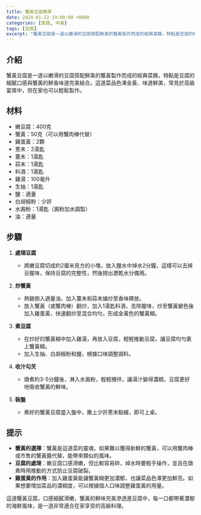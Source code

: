 ```yaml
---
title: 蟹黃豆腐教學
date: 2024-01-22 19:00:00 +0800
categories: [食譜, 中餐]
tags: [豆腐] 
excerpt: "蟹黃豆腐是一道以嫩滑的豆腐搭配鮮美的蟹黃製作而成的經典菜餚，特點是豆腐的細膩口感與蟹黃的鮮香味道完美結合。這道菜品色澤金黃、味道鮮美，常見於高級宴席中，但在家也可以輕鬆製作"
---
```


## 介紹
蟹黃豆腐是一道以嫩滑的豆腐搭配鮮美的蟹黃製作而成的經典菜餚，特點是豆腐的細膩口感與蟹黃的鮮香味道完美結合。這道菜品色澤金黃、味道鮮美，常見於高級宴席中，但在家也可以輕鬆製作。

## 材料
- 嫩豆腐：400克
- 蟹黃：50克（可以用蟹肉棒代替）
- 雞蛋黃：2顆
- 蔥末：2湯匙
- 薑末：1湯匙
- 蒜末：1湯匙
- 料酒：1湯匙
- 雞湯：100毫升
- 生抽：1湯匙
- 鹽：適量
- 白胡椒粉：少許
- 水澱粉：1湯匙（澱粉加水調製）
- 油：適量

## 步驟

1. **處理豆腐**
   - 將嫩豆腐切成約2厘米見方的小塊，放入鹽水中焯水2分鐘，這樣可以去掉豆腥味，保持豆腐的完整性，然後撈出瀝乾水分備用。

2. **炒蟹黃**
   - 熱鍋倒入適量油，加入薑末和蒜末煸炒至香味釋放。
   - 放入蟹黃（或蟹肉棒）翻炒，加入1湯匙料酒，去除腥味，炒至蟹黃變色後加入雞蛋黃，快速翻炒至混合均勻，形成金黃色的蟹黃糊。

3. **煮豆腐**
   - 在炒好的蟹黃糊中加入雞湯，再放入豆腐，輕輕推動豆腐，讓豆腐均勻裹上蟹黃糊。
   - 加入生抽、白胡椒粉和鹽，根據口味調整調料。

4. **收汁勾芡**
   - 燉煮約3-5分鐘後，淋入水澱粉，輕輕攪拌，讓湯汁變得濃稠，豆腐更好地吸收蟹黃的鮮味。

5. **裝盤**
   - 煮好的蟹黃豆腐盛入盤中，撒上少許蔥末點綴，即可上桌。

## 提示
- **蟹黃的選擇**：蟹黃是這道菜的靈魂，如果難以獲得新鮮的蟹黃，可以用蟹肉棒或市售的蟹黃醬代替，能帶來類似的風味。
- **豆腐的處理**：嫩豆腐口感滑嫩，但比較容易碎，焯水時要輕手操作，並且在燉煮時用推動的方式防止豆腐破裂。
- **雞蛋黃的作用**：加入雞蛋黃能讓蟹黃糊更加濃郁，也讓菜品色澤更加鮮亮。如果想要增加菜品的濃稠度，可以根據個人口味調整雞蛋黃的用量。

這道蟹黃豆腐，口感細膩滑嫩，蟹黃的鮮味完美滲透進豆腐中，每一口都帶著濃郁的海鮮風味，是一道非常適合在家享受的高級料理。
